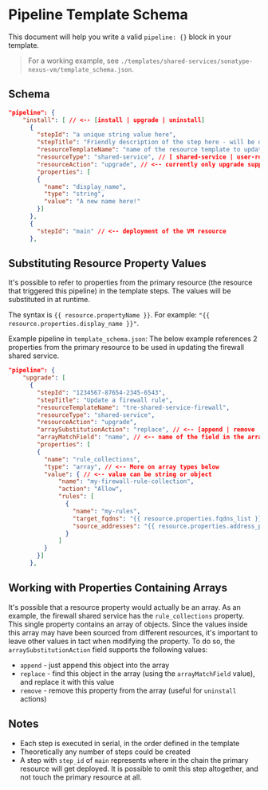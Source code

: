 # Pipeline Template Schema
This document will help you write a valid `pipeline: {}` block in your template.

> For a working example, see `./templates/shared-services/sonatype-nexus-vm/template_schema.json`.

## Schema
```json
"pipeline": {
    "install": [ // <-- [install | upgrade | uninstall]
      {
        "stepId": "a unique string value here",
        "stepTitle": "Friendly description of the step here - will be displayed in the UI",
        "resourceTemplateName": "name of the resource template to update", // only required for shared_service targets
        "resourceType": "shared-service", // [ shared-service | user-resource | workspace-service | workspace ]
        "resourceAction": "upgrade", // <-- currently only upgrade supported
        "properties": [
        {
          "name": "display_name",
          "type": "string",
          "value": "A new name here!"
        }]
      },
      {
        "stepId": "main" // <-- deployment of the VM resource
      },

```

## Substituting Resource Property Values
It's possible to refer to properties from the primary resource (the resource that triggered this pipeline) in the template steps. The values will be substituted in at runtime.

The syntax is `{{ resource.propertyName }}`. For example: `"{{ resource.properties.display_name }}"`.

Example pipeline in `template_schema.json`:
The below example references 2 properties from the primary resource to be used in updating the firewall shared service.

```json
"pipeline": {
    "upgrade": [
      {
        "stepId": "1234567-87654-2345-6543",
        "stepTitle": "Update a firewall rule",
        "resourceTemplateName": "tre-shared-service-firewall",
        "resourceType": "shared-service", 
        "resourceAction": "upgrade",
        "arraySubstitutionAction": "replace", // <-- [append | remove | replace]
        "arrayMatchField": "name", // <-- name of the field in the array object to match on, for remove / replace
        "properties": [
        {
          "name": "rule_collections",
          "type": "array", // <-- More on array types below
          "value": { // <-- value can be string or object
              "name": "my-firewall-rule-collection",
              "action": "Allow",
              "rules": [
                {
                  "name": "my-rules",
                  "target_fqdns": "{{ resource.properties.fqdns_list }}",
                  "source_addresses": "{{ resource.properties.address_prefixes }}"
                }
              ]
          }
        }]
      },
```

## Working with Properties Containing Arrays
It's possible that a resource property would actually be an array. As an example, the firewall shared service has the `rule_collections` property. This single property contains
an array of objects. Since the values inside this array may have been sourced from different resources, it's important to leave other values in tact when modifying the property.
To do so, the `arraySubstitutionAction` field supports the following values:
- `append` - just append this object into the array
- `replace` - find this object in the array (using the `arrayMatchField` value), and replace it with this value
- `remove` - remove this property from the array (useful for `uninstall` actions)

## Notes
- Each step is executed in serial, in the order defined in the template
- Theoretically any number of steps could be created
- A step with `step_id` of `main` represents where in the chain the primary resource will get deployed. It is possible to omit this step altogether, and not touch the primary resource at all.
